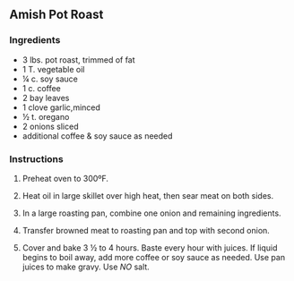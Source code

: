 ## Amish Pot Roast

### Ingredients

- 3 lbs. pot roast, trimmed of fat
- 1 T. vegetable oil
- ¼ c. soy sauce
- 1 c. coffee
- 2 bay leaves
- 1 clove garlic,minced
- ½ t. oregano
- 2 onions sliced
- additional coffee & soy sauce as needed

### Instructions

1. Preheat oven to 300ºF.

2. Heat oil in large skillet over high heat, then sear meat on both sides.

3. In a large roasting pan, combine one onion and remaining ingredients. 

4. Transfer browned meat to roasting pan and top with second onion.

5. Cover and bake 3 ½ to 4 hours. Baste every hour with juices. If liquid begins to boil away, add more coffee or soy sauce as needed.  Use pan juices to make gravy. Use _NO_ salt.
